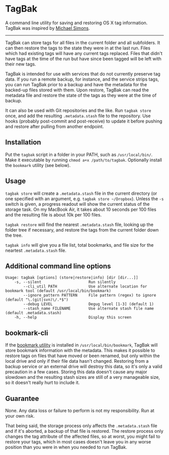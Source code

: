# TagBak

A command line utility for saving and restoring OS X tag information. TagBak was inspired by [Michael Simons](http://info.michael-simons.eu/2013/10/25/archiving-os-x-mavericks-tags-and-other-data-with-git/).

---

TagBak can store tags for all files in the current folder and all subfolders. It can then restore the tags to the state they were in at the last run. Files which had existing tags will have any current tags replaced. Files that didn't have tags at the time of the run but have since been tagged will be left with their new tags.

TagBak is intended for use with services that do not currently preserve tag data. If you run a remote backup, for instance, and the service strips tags, you can run TagBak prior to a backup and have the metadata for the backed-up files stored with them. Upon restore, TagBak can read the metadata file and restore the state of the tags as they were at the time of backup.

It can also be used with Git repositories and the like. Run `tagbak store` once, and add the resulting `.metadata.stash` file to the repository. Use hooks (probably post-commit and post-receive) to update it before pushing and restore after pulling from another endpoint.

## Installation

Put the `tagbak` script in a folder in your PATH, such as `/usr/local/bin/`. Make it executable by running `chmod a+x /path/to/tagbak`. Optionally install the `bookmark` utility (see below).

## Usage

`tagbak store` will create a `.metadata.stash` file in the current directory (or one specified with an argument, e.g. `tagbak store ~/Dropbox`). Unless the `-s` switch is given, a progress readout will show the current status of the storage task. On my MacBook Air, it takes about 10 seconds per 100 files and the resulting file is about 10k per 100 files.

`tagbak restore` will find the nearest `.metadata.stash` file, looking up the folder tree if necessary, and restore the tags from the current folder down the tree.

`tagbak info` will give you a file list, total bookmarks, and file size for the neartest `.metadata.stash` file.

## Additional command line options

    Usage: tagbak [options] (store|restore|info) [dir [dir...]]
        -s, --silent                     Run silently
            --cli_util PATH              Use alternate location for bookmark tool (default /usr/local/bin/bookmark)
            --ignore_pattern PATTERN     File pattern (regex) to ignore (default "\.(git|svn)\/.*$")
            --debug LEVEL                Degug level [1-3] (default 1)
            --stash_name FILENAME        Use alternate stash file name (default .metadata.stash)
        -h, --help                       Display this screen

## bookmark-cli

If the [bookmark utility](https://github.com/ttscoff/bookmark-cli) is installed in `/usr/local/bin/bookmark`, TagBak will store bookmark information with the metadata. This makes it possible to restore tags on files that have moved or been renamed, but only within the local drive and only if their file data hasn't changed. Restoring from a backup service or an external drive will destroy this data, so it's only a valid precaution in a few cases. Storing this data doesn't cause any major slowdown and the resulting stash sizes are still of a very manageable size, so it doesn't really hurt to include it.

## Guarantee

None. Any data loss or failure to perform is not my responsibility. Run at your own risk.

That being said, the storage process only affects the `.metadata.stash` file and if it's aborted, a backup of that file is restored. The restore process only changes the tag attribute of the affected files, so at worst, you might fail to restore your tags, which in most cases doesn't leave you in any worse position than you were in when you needed to run TagBak.
